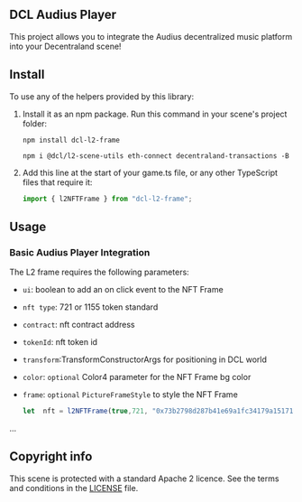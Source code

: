 
## DCL Audius Player

This project allows you to integrate the Audius decentralized music platform into your Decentraland scene!

## Install

To use any of the helpers provided by this library:

1. Install it as an npm package. Run this command in your scene's project folder:

   ```
   npm install dcl-l2-frame
   ```
   
   ```
   npm i @dcl/l2-scene-utils eth-connect decentraland-transactions -B
   ```

2. Add this line at the start of your game.ts file, or any other TypeScript files that require it:

   ```typescript
   import { l2NFTFrame } from "dcl-l2-frame";
   ```

## Usage

### Basic Audius Player Integration

The L2 frame requires the following parameters:
- `ui`: boolean to add an on click event to the NFT Frame
- `nft type`: 721 or 1155 token standard
- `contract`: nft contract address
- `tokenId`: nft token id
- `transform`:TransformConstructorArgs for positioning in DCL world
- `color`: `optional` Color4 parameter for the NFT Frame bg color
- `frame`: `optional` `PictureFrameStyle` to style the NFT Frame


   ```typescript
   let  nft = l2NFTFrame(true,721, "0x73b2798d287b41e69a1fc34179a1517153ac5a5b", "69", {position:  new  Vector3(8,2,8), scale:  new  Vector3(2,2,1)}, Color3.Blue(), PictureFrameStyle.Baroque_Ornament)
...

## Copyright info

This scene is protected with a standard Apache 2 licence. See the terms and conditions in the [LICENSE](/LICENSE) file.
